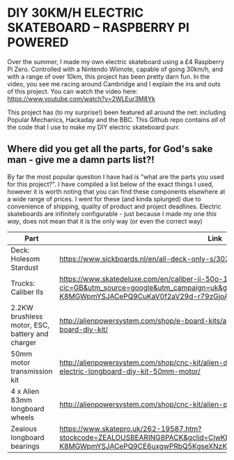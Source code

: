 # DIY 30KM/H ELECTRIC SKATEBOARD – RASPBERRY PI POWERED

Over the summer, I made my own electric skateboard using a £4 Raspberry Pi Zero. Controlled with a Nintendo Wiimote, capable of going 30km/h, and with a range of over 10km, this project has been pretty darn fun. In the video, you see me racing around Cambridge and I explain the ins and outs of this project. You can watch the video here: https://www.youtube.com/watch?v=2WLEur3M8Yk

This project has (to my surprise!) been featured all around the net: including Popular Mechanics, Hackaday and the BBC. This Github repo contains *all* of the code that I use to make my DIY electric skateboard purr.

## Where did you get all the parts, for God's sake man - give me a damn parts list?!

By far the most popular question I have had is "what are the parts you used for this project?". I have compiled a list below of the exact things I used, however it is worth noting that you can find these components elsewhere at a wide range of prices. I went for these (and kinda splurged) due to convenience of shipping, quality of product and project deadlines. Electric skateboards are infinitely  configurable - just because I made my one *this way*, does not mean that it is the only way (or even the correct way)

|Part                         |Link                                                                                    |
|---                          |---                                                                                     |
|Deck: Holesom Stardust   |https://www.sickboards.nl/en/all-deck-only-s/3022-holesom-stardust-deck-only.html       |
|Trucks: Caliber IIs       |https://www.skatedeluxe.com/en/caliber-ii-50o-184mm-truck-satin-gold_p78988?cic=GB&utm_source=google&utm_campaign=uk&gclid=CjwKEAiAyO_BBRDOgM-K8MGWpmYSJACePQ9CuKaV0f2aV29d-r79zGjoAlBOdZi6tL7oovJ8lf8MdxoCvefw_wcB                                                                                        |
|2.2KW brushless motor, ESC, battery and charger                         |http://alienpowersystem.com/shop/e-board-kits/aps-120amp-2-2kw-6s-single-motor-e-board-diy-kit/                                                                                        |
|50mm motor transmission kit   |http://alienpowersystem.com/shop/cnc-kit/alien-drive-complete-kits/alien-drive-systems-electric-longboard-diy-kit-50mm-motor/       |
|4 x Alien 83mm longboard wheels   |http://alienpowersystem.com/shop/cnc-kit/alien-power-wheel-83mm-78a/      |
|Zealous longboard bearings   |https://www.skatepro.uk/262-19587.htm?stockcode=ZEALOUSBEARING8PACK&gclid=CjwKEAiAyO_BBRDOgM-K8MGWpmYSJACePQ9CE6uxgwPRbQ5KgseXNzKhhDF9gRN__eR0LN3BPsEBchoCKJbw_wcB       |
